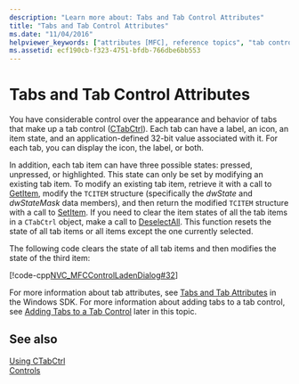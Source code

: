 ```yaml
---
description: "Learn more about: Tabs and Tab Control Attributes"
title: "Tabs and Tab Control Attributes"
ms.date: "11/04/2016"
helpviewer_keywords: ["attributes [MFC], reference topics", "tab controls [MFC], attributes", "tabs [MFC]", "tabs [MFC], attributes", "CTabCtrl class [MFC], tab control attributes"]
ms.assetid: ecf190cb-f323-4751-bfdb-766dbe6bb553
---
```

# Tabs and Tab Control Attributes

You have considerable control over the appearance and behavior of tabs that make up a tab control ([CTabCtrl](../mfc/reference/ctabctrl-class.md)). Each tab can have a label, an icon, an item state, and an application-defined 32-bit value associated with it. For each tab, you can display the icon, the label, or both.

In addition, each tab item can have three possible states: pressed, unpressed, or highlighted. This state can only be set by modifying an existing tab item. To modify an existing tab item, retrieve it with a call to [GetItem](../mfc/reference/ctabctrl-class.md#getitem), modify the `TCITEM` structure (specifically the *dwState* and *dwStateMask* data members), and then return the modified `TCITEM` structure with a call to [SetItem](../mfc/reference/ctabctrl-class.md#setitem). If you need to clear the item states of all the tab items in a `CTabCtrl` object, make a call to [DeselectAll](../mfc/reference/ctabctrl-class.md#deselectall). This function resets the state of all tab items or all items except the one currently selected.

The following code clears the state of all tab items and then modifies the state of the third item:

[!code-cpp[NVC_MFCControlLadenDialog#32](../mfc/codesnippet/cpp/tabs-and-tab-control-attributes_1.cpp)]

For more information about tab attributes, see [Tabs and Tab Attributes](/windows/win32/Controls/tab-controls) in the Windows SDK. For more information about adding tabs to a tab control, see [Adding Tabs to a Tab Control](../mfc/adding-tabs-to-a-tab-control.md) later in this topic.

## See also

[Using CTabCtrl](../mfc/using-ctabctrl.md)<br/>
[Controls](../mfc/controls-mfc.md)
